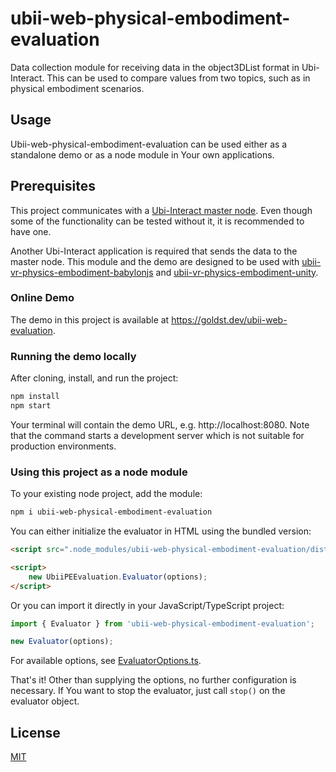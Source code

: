 # ubii-web-physical-embodiment-evaluation
Data collection module for receiving data in the object3DList format in Ubi-Interact. This can be used to compare values from two topics, such as in physical embodiment scenarios.

## Usage
Ubii-web-physical-embodiment-evaluation can be used either as a standalone demo or as a node module in Your own applications.

## Prerequisites
This project communicates with a [Ubi-Interact master node](https://github.com/SandroWeber/ubii-node-master). Even though some of the functionality can be tested without it, it is recommended to have one.

Another Ubi-Interact application is required that sends the data to the master node. This module and the demo are designed to be used with [ubii-vr-physics-embodiment-babylonjs](https://github.com/SandroWeber/ubii-vr-physics-embodiment-babylonjs) and [ubii-vr-physics-embodiment-unity](https://github.com/SandroWeber/ubii-vr-physics-embodiment-unity).

### Online Demo
The demo in this project is available at https://goldst.dev/ubii-web-evaluation.

### Running the demo locally
After cloning, install, and run the project:
```bash
npm install
npm start
```
Your terminal will contain the demo URL, e.g. http://localhost:8080. Note that the command starts a development server which is not suitable for production environments.

### Using this project as a node module
To your existing node project, add the module:
```bash
npm i ubii-web-physical-embodiment-evaluation
```

You can either initialize the evaluator in HTML using the bundled version:
```html
<script src=".node_modules/ubii-web-physical-embodiment-evaluation/dist/bundle.js"></script>

<script>
    new UbiiPEEvaluation.Evaluator(options);
</script>
```

Or you can import it directly in your JavaScript/TypeScript project:
```js
import { Evaluator } from 'ubii-web-physical-embodiment-evaluation';

new Evaluator(options);
```

For available options, see [EvaluatorOptions.ts](./src/EvaluatorOptions.ts).

That's it! Other than supplying the options, no further configuration is necessary. If You want to stop the evaluator, just call `stop()` on the evaluator object.

## License
[MIT](LICENSE)
